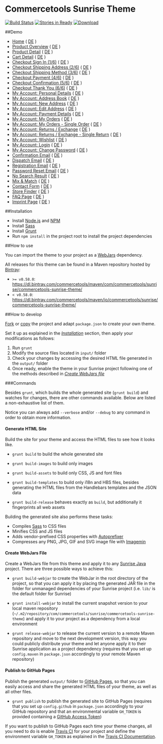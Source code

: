 # Commercetools Sunrise Theme

[![Build Status](https://travis-ci.org/commercetools/commercetools-sunrise-theme.png?branch=master)](https://travis-ci.org/commercetools/commercetools-sunrise-theme) [![Stories in Ready](https://badge.waffle.io/commercetools/commercetools-sunrise-theme.png?label=ready&title=Ready)](https://waffle.io/commercetools/commercetools-sunrise-theme) [ ![Download](https://api.bintray.com/packages/commercetools/maven/commercetools-sunrise-theme/images/download.svg) ](https://bintray.com/commercetools/maven/commercetools-sunrise-theme/_latestVersion)

##Demo
- [Home](https://haunguyenlxag.github.io/commercetools-sunrise-theme/site/en/home.html) ( [DE](https://haunguyenlxag.github.io/commercetools-sunrise-theme/site/de/home.html) )
- [Product Overview](https://haunguyenlxag.github.io/commercetools-sunrise-theme/site/en/pop.html) ( [DE](https://haunguyenlxag.github.io/commercetools-sunrise-theme/site/de/pop.html) )
- [Product Detail](https://haunguyenlxag.github.io/commercetools-sunrise-theme/site/en/pdp.html) ( [DE](https://haunguyenlxag.github.io/commercetools-sunrise-theme/site/de/pdp.html) )
- [Cart Detail](https://haunguyenlxag.github.io/commercetools-sunrise-theme/site/en/cart.html) ( [DE](https://haunguyenlxag.github.io/commercetools-sunrise-theme/site/de/cart.html) )
- [Checkout Sign In (1/6)](https://haunguyenlxag.github.io/commercetools-sunrise-theme/site/en/checkout-signin.html) ( [DE](https://haunguyenlxag.github.io/commercetools-sunrise-theme/site/de/checkout-signin.html) )
- [Checkout Shipping Address (2/6)](https://haunguyenlxag.github.io/commercetools-sunrise-theme/site/en/checkout-address.html) ( [DE](https://haunguyenlxag.github.io/commercetools-sunrise-theme/site/de/checkout-address.html) )
- [Checkout Shipping Method (3/6)](https://haunguyenlxag.github.io/commercetools-sunrise-theme/site/en/checkout-shipping.html) ( [DE](https://haunguyenlxag.github.io/commercetools-sunrise-theme/site/de/checkout-shipping.html) )
- [Checkout Payment (4/6)](https://haunguyenlxag.github.io/commercetools-sunrise-theme/site/en/checkout-payment.html) ( [DE](https://haunguyenlxag.github.io/commercetools-sunrise-theme/site/de/checkout-payment.html) )
- [Checkout Confirmation (5/6)](https://haunguyenlxag.github.io/commercetools-sunrise-theme/site/en/checkout-confirmation.html) ( [DE](https://haunguyenlxag.github.io/commercetools-sunrise-theme/site/de/checkout-confirmation.html) )
- [Checkout Thank You (6/6)](https://haunguyenlxag.github.io/commercetools-sunrise-theme/site/en/checkout-thankyou.html) ( [DE](https://haunguyenlxag.github.io/commercetools-sunrise-theme/site/de/checkout-thankyou.html) )
- [My Account: Personal Details](https://haunguyenlxag.github.io/commercetools-sunrise-theme/site/en/my-account-personal-details.html) ( [DE](https://haunguyenlxag.github.io/commercetools-sunrise-theme/site/de/my-account-personal-details.html) )
- [My Account: Address Book](https://haunguyenlxag.github.io/commercetools-sunrise-theme/site/en/my-account-address-book.html) ( [DE](https://haunguyenlxag.github.io/commercetools-sunrise-theme/site/de/my-account-address-book.html) )
- [My Account: New Address](https://haunguyenlxag.github.io/commercetools-sunrise-theme/site/en/my-account-new-address.html) ( [DE](https://haunguyenlxag.github.io/commercetools-sunrise-theme/site/de/my-account-new-address.html) )
- [My Account: Edit Address](https://haunguyenlxag.github.io/commercetools-sunrise-theme/site/en/my-account-edit-address.html) ( [DE](https://haunguyenlxag.github.io/commercetools-sunrise-theme/site/de/my-account-edit-address.html) )
- [My Account: Payment Details](https://haunguyenlxag.github.io/commercetools-sunrise-theme/site/en/my-account-payment-details.html) ( [DE](https://haunguyenlxag.github.io/commercetools-sunrise-theme/site/de/my-account-payment-details.html) )
- [My Account: My Orders](https://haunguyenlxag.github.io/commercetools-sunrise-theme/site/en/my-account-my-orders.html) ( [DE](https://haunguyenlxag.github.io/commercetools-sunrise-theme/site/de/my-account-my-orders.html) )
- [My Account: My Orders - Single Order](https://haunguyenlxag.github.io/commercetools-sunrise-theme/site/en/my-account-my-orders-order.html) ( [DE](https://haunguyenlxag.github.io/commercetools-sunrise-theme/site/de/my-account-my-orders-order.html) )
- [My Account: Returns / Exchange](https://haunguyenlxag.github.io/commercetools-sunrise-theme/site/en/my-account-returns-exchange.html) ( [DE](https://haunguyenlxag.github.io/commercetools-sunrise-theme/site/de/my-account-returns-exchange.html) )
- [My Account: Returns / Exchange - Single Return](https://haunguyenlxag.github.io/commercetools-sunrise-theme/site/en/my-account-returns-exchange-order.html) ( [DE](https://haunguyenlxag.github.io/commercetools-sunrise-theme/site/de/my-account-returns-exchange-order.html) )
- [My Account: Wishlist](https://haunguyenlxag.github.io/commercetools-sunrise-theme/site/en/my-account-wishlist.html) ( [DE](https://haunguyenlxag.github.io/commercetools-sunrise-theme/site/de/my-account-wishlist.html) )
- [My Account: Login](https://haunguyenlxag.github.io/commercetools-sunrise-theme/site/en/my-account-login.html) ( [DE](https://haunguyenlxag.github.io/commercetools-sunrise-theme/site/de/my-account-login.html) )
- [My Account: Change Password](https://haunguyenlxag.github.io/commercetools-sunrise-theme/site/en/my-account-change-password.html) ( [DE](https://haunguyenlxag.github.io/commercetools-sunrise-theme/site/de/my-account-change-password.html) )
- [Confirmation Email](https://haunguyenlxag.github.io/commercetools-sunrise-theme/site/en/confirmation-email.html) ( [DE](https://haunguyenlxag.github.io/commercetools-sunrise-theme/site/de/confirmation-email.html) )
- [Dispatch Email](https://haunguyenlxag.github.io/commercetools-sunrise-theme/site/en/dispatch-email.html) ( [DE](https://haunguyenlxag.github.io/commercetools-sunrise-theme/site/de/dispatch-email.html) )
- [Registration Email](https://haunguyenlxag.github.io/commercetools-sunrise-theme/site/en/registration-email.html) ( [DE](https://haunguyenlxag.github.io/commercetools-sunrise-theme/site/de/registration-email.html) )
- [Password Reset Email](https://haunguyenlxag.github.io/commercetools-sunrise-theme/site/en/password-reset-email.html) ( [DE](https://haunguyenlxag.github.io/commercetools-sunrise-theme/site/de/password-reset-email.html) )
- [No Search Result](https://haunguyenlxag.github.io/commercetools-sunrise-theme/site/en/no-search-result.html) ( [DE](https://haunguyenlxag.github.io/commercetools-sunrise-theme/site/de/no-search-result.html) )
- [Mix & Match](https://haunguyenlxag.github.io/commercetools-sunrise-theme/site/en/mix-match.html) ( [DE](https://haunguyenlxag.github.io/commercetools-sunrise-theme/site/de/mix-match.html) )
- [Contact Form](https://haunguyenlxag.github.io/commercetools-sunrise-theme/site/en/contact-form.html) ( [DE](https://haunguyenlxag.github.io/commercetools-sunrise-theme/site/de/contact-form.html) )
- [Store Finder](https://haunguyenlxag.github.io/commercetools-sunrise-theme/site/en/store-finder.html) ( [DE](https://haunguyenlxag.github.io/commercetools-sunrise-theme/site/de/store-finder.html) )
- [FAQ Page](https://haunguyenlxag.github.io/commercetools-sunrise-theme/site/en/faq.html) ( [DE](https://haunguyenlxag.github.io/commercetools-sunrise-theme/site/de/faq.html) )
- [Imprint Page](https://haunguyenlxag.github.io/commercetools-sunrise-theme/site/en/imprint.html) ( [DE](https://haunguyenlxag.github.io/commercetools-sunrise-theme/site/de/imprint.html) )

##Installation

- Install [Node.js](https://nodejs.org/) and [NPM](https://www.npmjs.com/)
- Install [Sass](http://sass-lang.com/install)
- Install [Grunt](http://gruntjs.com/getting-started)
- Run `npm install` in the project root to install the project dependencies

##How to use

You can import the theme to your project as a [WebJars](http://www.webjars.org/) dependency.

All releases for this theme can be found in a Maven repository hosted by [Bintray](https://bintray.com/):
- `>= v0.58.0`: https://dl.bintray.com/commercetools/maven/com/commercetools/sunrise/commercetools-sunrise-theme/
- `< v0.58.0`: https://dl.bintray.com/commercetools/maven/io/commercetools/sunrise/commercetools-sunrise-theme/

##How to develop

[Fork](https://help.github.com/articles/fork-a-repo/) or [copy](https://help.github.com/articles/duplicating-a-repository/) the project and adapt `package.json` to create your own theme.

Set it up as explained in the _[Installation](#installation)_ section, then apply your modifications as follows:

1. Run `grunt`
2. Modify the source files located in `input/` folder
3. Check your changes by accessing the desired HTML file generated in the `output/` folder
4. Once ready, enable the theme in your Sunrise project following one of the methods described in _[Create WebJars file](#create-webjars-file)_

###Commands

Besides `grunt`, which builds the whole generated site (`grunt build`) and watches for changes, there are other commands available. Below are listed a non-exhaustive list of them.

Notice you can always add `--verbose` and/or `--debug` to any command in order to obtain more information.

#### Generate HTML Site

Build the site for your theme and access the HTML files to see how it looks like.

- `grunt build` to build the whole generated site

- `grunt build-images` to build only images

- `grunt build-assets` to build only CSS, JS and font files

- `grunt build-templates` to build only i18n and HBS files, besides generating the HTML files from the Handlebars templates and the JSON data

- `grunt build-release` behaves exactly as `build`, but additionally it fingerprints all web assets

Building the generated site also performs these tasks:
- Compiles [Sass](http://sass-lang.com/) to CSS files
- Minifies CSS and JS files
- Adds vendor-prefixed CSS properties with [Autoprefixer](https://github.com/postcss/autoprefixer)
- Compresses any PNG, JPG, GIF and SVG image file with [Imagemin](https://github.com/imagemin/imagemin)

#### Create WebJars File

Create a WebJars file from this theme and apply it to any [Sunrise Java](https://github.com/commercetools/commercetools-sunrise-java) project. There are three possible ways to achieve this:

- `grunt build-webjar` to create the WebJar in the root directory of the project, so that you can apply it by placing the generated JAR file in the folder for unmanaged dependencies of your Sunrise project (i.e. `lib/` is the default folder for Sunrise)

- `grunt install-webjar` to install the current snapshot version to your local maven repository (`~/.m2/repository/com/commercetools/sunrise/commercetools-sunrise-theme`) and apply it to your project as a dependency from a local environment

- `grunt release-webjar` to release the current version to a remote Maven repository and move to the next development version, this way you could publicly distribute your theme and let anyone apply it to their Sunrise application as a project dependency (requires that you set up `config.maven` in `package.json` accordingly to your remote Maven repository)

#### Publish to GitHub Pages

Publish the generated `output/` folder to [GitHub Pages](https://pages.github.com/), so that you can easily access and share the generated HTML files of your theme, as well as all other files.

- `grunt publish` to publish the generated site to GitHub Pages (requires that you set up `config.github` in `package.json` accordingly to your GitHub repository and that an environmental variable `GH_TOKEN` is provided containing a [GitHub Access Token](https://help.github.com/articles/creating-an-access-token-for-command-line-use/))

If you want to publish to GitHub Pages each time your theme changes, all you need to do is enable [Travis CI](https://travis-ci.org/) for your project and define the environment variable `GH_TOKEN` as explained in the [Travis CI Documentation](https://docs.travis-ci.com/user/environment-variables).

